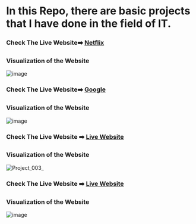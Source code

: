 # In this Repo, there are basic projects that I have done in the field of IT.

### Check The Live Website➡️ [Netflix](https://sekunev.github.io/Projects/04_Netflix/)

### Visualization of the Website
![image](https://user-images.githubusercontent.com/101554737/184588266-7f75aeaa-f5cc-4609-879d-dfa9d0ead225.png)

### Check The Live Website➡️ [Google](https://sekunev.github.io/Projects/06_Google_Landing_Page/)

### Visualization of the Website
![image](https://user-images.githubusercontent.com/101554737/184587683-eeeb960c-d3d0-4fe7-b0db-6daea6aa3515.png)

### Check The Live Website ➡️ [Live Website](https://sekunev.github.io/Projects/10_Parallax-website/)

### Visualization of the Website
![Project_003_](https://user-images.githubusercontent.com/101554737/185703291-bf2949d6-0ac7-468f-91c2-1b6257a68911.gif)

### Check The Live Website ➡️ [Live Website](https://sekunev.github.io/Projects/12_Cars/)

### Visualization of the Website
![image](https://user-images.githubusercontent.com/101554737/185704162-ce1c7544-2a23-47b0-b7ab-f1b46ef53266.png)





